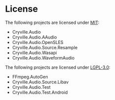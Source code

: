 # License
The following projects are licensed under [MIT](LICENSE-MIT.txt):
- Cryville.Audio
- Cryville.Audio.AAudio
- Cryville.Audio.OpenSLES
- Cryville.Audio.Source.Resample
- Cryville.Audio.Wasapi
- Cryville.Audio.WaveformAudio

The following projects are licensed under [LGPL-3.0](LICENSE-LGPLv3.txt):
- FFmpeg.AutoGen
- Cryville.Audio.Source.Libav
- Cryville.Audio.Test
- Cryville.Audio.Test.Android
